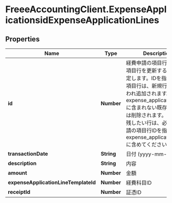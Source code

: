 # FreeeAccountingClient.ExpenseApplicationsidExpenseApplicationLines

## Properties
Name | Type | Description | Notes
------------ | ------------- | ------------- | -------------
**id** | **Number** | 経費申請の項目行ID: 既存項目行を更新する場合に指定します。IDを指定しない項目行は、新規行として扱われ追加されます。また、expense_application_linesに含まれない既存の項目行は削除されます。更新後も残したい行は、必ず経費申請の項目行IDを指定してexpense_application_linesに含めてください。 | [optional] 
**transactionDate** | **String** | 日付 (yyyy-mm-dd) | [optional] 
**description** | **String** | 内容 | [optional] 
**amount** | **Number** | 金額 | [optional] 
**expenseApplicationLineTemplateId** | **Number** | 経費科目ID | [optional] 
**receiptId** | **Number** | 証憑ID | [optional] 


